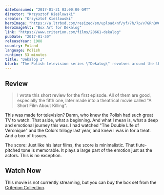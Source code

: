 ```yaml
---
dateConsumed: "2017-01-31 03:00:00 GMT"
director: "Krzysztof Kieślowski"
creator: "Krzysztof Kieślowski"
heroImage: "https://a.ltrbxd.com/resized/sm/upload/nf/yf/7h/7p/v7GRnQV6dBzcboIW0bJrkldt2nO-0-230-0-345-crop.jpg?v=b0bb3358a6"
heroImageAlt: "Box Art for Dekalog"
link: "https://www.criterion.com/films/28661-dekalog"
pubDate: "2017-01-30"
releaseYear: 1988
country: Poland
language: Polish
runtime: 53 minutes
title: "Dekalog I"
blurb: "The Polish television series \"Dekalog\" revolves around the theme of the First Commandment, \"I am the Lord thy God; thou shalt have no other gods before me\". The characters grapple with their beliefs and the role of technology in their lives. The story explores the importance of spirituality and the search for meaning in a world dominated by technology and rational thought."
---
```


## Review

> I wrote this short review for the first episode. All of them are good, especially the fifth one, later made into a theatrical movie called "A Short Film About Killing".

This was made for television? Damn, who knew the Polish had such great TV to watch. That aside, what a beginning. And what I mean is, what a deep and emotional journey this was. I had watched "The Double Life of Veronique" and the Colors trilogy last year, and knew I was in for a treat. And a box of tissues.

The score: Just like his later films, the score is minimalistic. That flute-pitched tone is memorable. It plays a large part of the emotion just as the actors. This is no exception.

## Watch Now

This movie is not currently streaming, but you can buy the box set from the [Criterion Collection](https://www.criterion.com/films/28661-dekalog).
